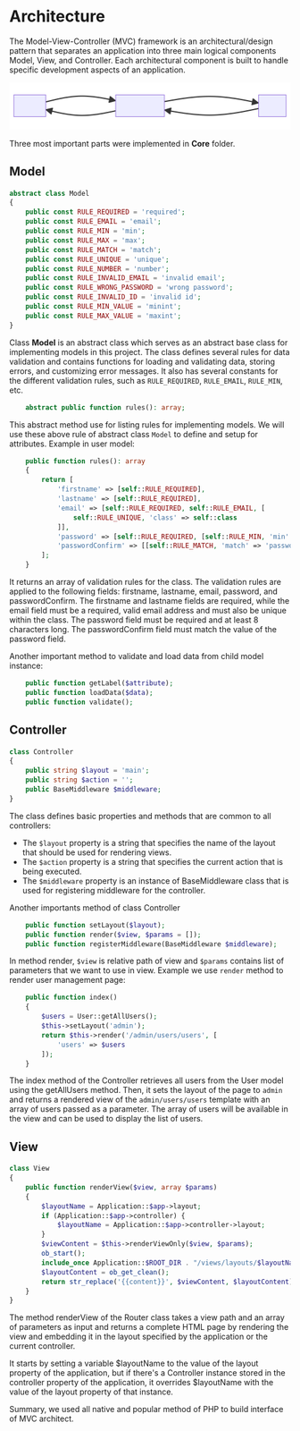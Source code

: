 # Architecture

The Model-View-Controller (MVC) framework is an architectural/design pattern that separates an application into three main logical components Model, View, and Controller. Each architectural component is built to handle specific development aspects of an application.

![Diagram of the architecture of MVC](mvc-diagram.svg)

Three most important parts were implemented in **Core** folder.

## Model

```php
abstract class Model
{
    public const RULE_REQUIRED = 'required';
    public const RULE_EMAIL = 'email';
    public const RULE_MIN = 'min';
    public const RULE_MAX = 'max';
    public const RULE_MATCH = 'match';
    public const RULE_UNIQUE = 'unique';
    public const RULE_NUMBER = 'number';
    public const RULE_INVALID_EMAIL = 'invalid email';
    public const RULE_WRONG_PASSWORD = 'wrong password';
    public const RULE_INVALID_ID = 'invalid id';
    public const RULE_MIN_VALUE = 'minint';
    public const RULE_MAX_VALUE = 'maxint';
}
```

Class **Model** is an abstract class which serves as an abstract base class for implementing models in this project. The class defines several rules for data validation and contains functions for loading and validating data, storing errors, and customizing error messages. It also has several constants for the different validation rules, such as `RULE_REQUIRED`, `RULE_EMAIL`, `RULE_MIN`, etc.

```php
    abstract public function rules(): array;
```

This abstract method use for listing rules for implementing models. We will use these above rule of abstract class `Model` to define and setup for attributes. Example in user model:

```php
    public function rules(): array
    {
        return [
            'firstname' => [self::RULE_REQUIRED],
            'lastname' => [self::RULE_REQUIRED],
            'email' => [self::RULE_REQUIRED, self::RULE_EMAIL, [
                self::RULE_UNIQUE, 'class' => self::class
            ]],
            'password' => [self::RULE_REQUIRED, [self::RULE_MIN, 'min' => 8]],
            'passwordConfirm' => [[self::RULE_MATCH, 'match' => 'password']],
        ];
    }
```

It returns an array of validation rules for the class. The validation rules are applied to the following fields: firstname, lastname, email, password, and passwordConfirm. The firstname and lastname fields are required, while the email field must be a required, valid email address and must also be unique within the class. The password field must be required and at least 8 characters long. The passwordConfirm field must match the value of the password field.

Another important method to validate and load data from child model instance:

```php
    public function getLabel($attribute);
    public function loadData($data);
    public function validate();
```

## Controller

```php
class Controller 
{
    public string $layout = 'main';
    public string $action = '';
    public BaseMiddleware $middleware;
}
```

The class defines basic properties and methods that are common to all controllers:
- The `$layout` property is a string that specifies the name of the layout that should be used for rendering views.
- The `$action` property is a string that specifies the current action that is being executed.
- The `$middleware` property is an instance of BaseMiddleware class that is used for registering middleware for the controller.

Another importants method of class Controller

```php
    public function setLayout($layout);
    public function render($view, $params = []);
    public function registerMiddleware(BaseMiddleware $middleware);
```

In method render, `$view` is relative path of view and `$params` contains list of parameters that we want to use in view. Example we use `render` method to render user management page:

```php
    public function index() 
    {
        $users = User::getAllUsers();
        $this->setLayout('admin');
        return $this->render('/admin/users/users', [
            'users' => $users
        ]);
    }
```

The index method of the Controller retrieves all users from the User model using the getAllUsers method. Then, it sets the layout of the page to `admin` and returns a rendered view of the `admin/users/users` template with an array of users passed as a parameter. The array of users will be available in the view and can be used to display the list of users.

## View

```php
class View
{
    public function renderView($view, array $params)
    {
        $layoutName = Application::$app->layout;
        if (Application::$app->controller) {
            $layoutName = Application::$app->controller->layout;
        }
        $viewContent = $this->renderViewOnly($view, $params);
        ob_start();
        include_once Application::$ROOT_DIR . "/views/layouts/$layoutName.php";
        $layoutContent = ob_get_clean();
        return str_replace('{{content}}', $viewContent, $layoutContent);
    }
}
```

The method renderView of the Router class takes a view path and an array of parameters as input and returns a complete HTML page by rendering the view and embedding it in the layout specified by the application or the current controller.

It starts by setting a variable $layoutName to the value of the layout property of the application, but if there's a Controller instance stored in the controller property of the application, it overrides $layoutName with the value of the layout property of that instance.

Summary, we used all native and popular method of PHP to build interface of MVC architect.